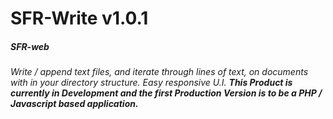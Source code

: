 # SFR-Write v1.0.1
##### SFR-web
*Write / append text files, and iterate through lines of text, on documents with in your directory structure. Easy responsive U.I.*
**_This Product is currently in Development and the first Production Version is to be a PHP / Javascript based application._**
